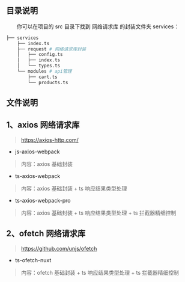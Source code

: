 ## 目录说明

&emsp;&emsp;你可以在项目的 src 目录下找到 网络请求库 的封装文件夹 services：

```sh
├── services
    ├── index.ts
    ├── request # 网络请求库封装
    │   ├── config.ts
    │   ├── index.ts
    │   └── types.ts
    └── modules # api管理
        ├── cart.ts
        └── products.ts
```

## 文件说明

## 1、axios 网络请求库

> https://axios-http.com/

- js-axios-webpack

> 内容：axios 基础封装

- ts-axios-webpack

> 内容：axios 基础封装 + ts 响应结果类型处理

- ts-axios-webpack-pro

> 内容：axios 基础封装 + ts 响应结果类型处理 + ts 拦截器精细控制

## 2、ofetch 网络请求库

> https://github.com/unjs/ofetch

- ts-ofetch-nuxt

> 内容：ofetch 基础封装 + ts 响应结果类型处理 + ts 拦截器精细控制
